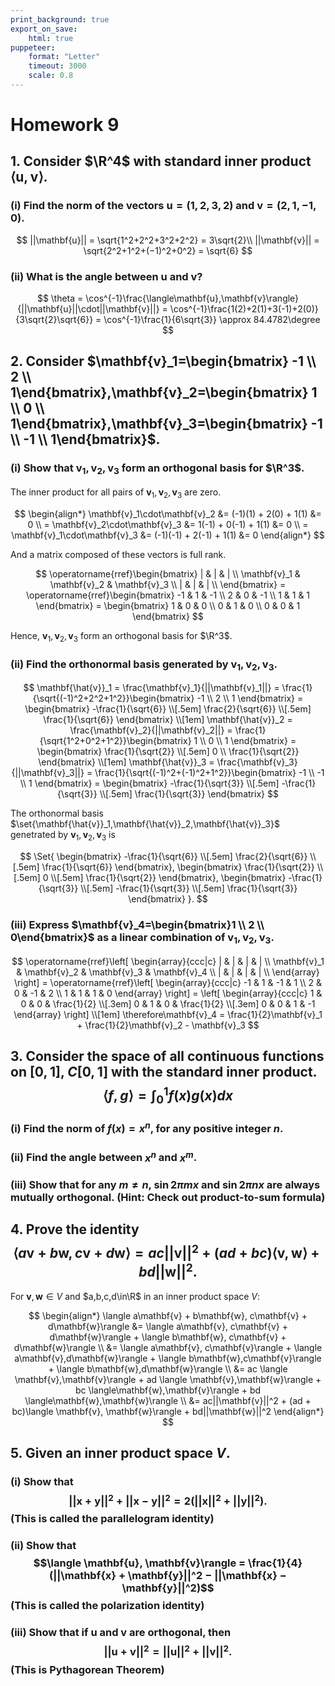```yaml
---
print_background: true
export_on_save:
    html: true
puppeteer:
    format: "Letter"
    timeout: 3000
    scale: 0.8
---
```


# Homework 9

## 1. Consider $\R^4$ with standard inner product $\langle\mathbf{u},\mathbf{v}\rangle$.

### (i) Find the norm of the vectors $\mathbf{u} = (1, 2, 3, 2)$ and $\mathbf{v} = (2, 1, −1, 0)$.

$$
||\mathbf{u}|| = \sqrt{1^2+2^2+3^2+2^2} = 3\sqrt{2}\\
||\mathbf{v}|| = \sqrt{2^2+1^2+(−1)^2+0^2} = \sqrt{6}
$$


### (ii) What is the angle between $\mathbf{u}$ and $\mathbf{v}$?

$$
\theta = \cos^{-1}\frac{\langle\mathbf{u},\mathbf{v}\rangle}{||\mathbf{u}||\cdot||\mathbf{v}||}
= \cos^{-1}\frac{1(2)+2(1)+3(-1)+2(0)}{3\sqrt{2}\sqrt{6}}
= \cos^{-1}\frac{1}{6\sqrt{3}}
\approx 84.4782\degree
$$


## 2. Consider $\mathbf{v}_1=\begin{bmatrix}    -1 \\ 2 \\ 1\end{bmatrix},\mathbf{v}_2=\begin{bmatrix}    1 \\ 0 \\ 1\end{bmatrix},\mathbf{v}_3=\begin{bmatrix}    -1 \\ -1 \\ 1\end{bmatrix}$.

### (i) Show that $\mathbf{v}_1, \mathbf{v}_2, \mathbf{v}_3$ form an orthogonal basis for $\R^3$.

The inner product for all pairs of $\mathbf{v}_1, \mathbf{v}_2, \mathbf{v}_3$ are zero.

$$
\begin{align*}
    \mathbf{v}_1\cdot\mathbf{v}_2
    &= (-1)(1) + 2(0) + 1(1)
    &= 0 \\
    = \mathbf{v}_2\cdot\mathbf{v}_3
    &= 1(-1) + 0(-1) + 1(1)
    &= 0 \\
    = \mathbf{v}_1\cdot\mathbf{v}_3
    &= (-1)(-1) + 2(-1) + 1(1)
    &= 0
\end{align*}
$$

And a matrix composed of these vectors is full rank.

$$
\operatorname{rref}\begin{bmatrix}
    | & | & | \\
    \mathbf{v}_1 & \mathbf{v}_2 & \mathbf{v}_3 \\
    | & | & | \\
\end{bmatrix} =
\operatorname{rref}\begin{bmatrix}
    -1 & 1 & -1 \\
    2 & 0 & -1 \\
    1 & 1 & 1
\end{bmatrix} =
\begin{bmatrix}
    1 & 0 & 0 \\
    0 & 1 & 0 \\
    0 & 0 & 1
\end{bmatrix}
$$

Hence, $\mathbf{v}_1, \mathbf{v}_2, \mathbf{v}_3$ form an orthogonal basis for $\R^3$.

### (ii) Find the orthonormal basis generated by $\mathbf{v}_1, \mathbf{v}_2, \mathbf{v}_3$.

$$
\mathbf{\hat{v}}_1
= \frac{\mathbf{v}_1}{||\mathbf{v}_1||}
= \frac{1}{\sqrt{(-1)^2+2^2+1^2}}\begin{bmatrix}
    -1 \\ 2 \\ 1
\end{bmatrix}
= \begin{bmatrix}
    -\frac{1}{\sqrt{6}} \\[.5em] \frac{2}{\sqrt{6}} \\[.5em] \frac{1}{\sqrt{6}}
\end{bmatrix}
\\[1em]
\mathbf{\hat{v}}_2
= \frac{\mathbf{v}_2}{||\mathbf{v}_2||}
= \frac{1}{\sqrt{1^2+0^2+1^2}}\begin{bmatrix}
    1 \\ 0 \\ 1
\end{bmatrix}
= \begin{bmatrix}
    \frac{1}{\sqrt{2}} \\[.5em] 0 \\ \frac{1}{\sqrt{2}}
\end{bmatrix}
\\[1em]
\mathbf{\hat{v}}_3
= \frac{\mathbf{v}_3}{||\mathbf{v}_3||}
= \frac{1}{\sqrt{(-1)^2+(-1)^2+1^2}}\begin{bmatrix}
    -1 \\ -1 \\ 1
\end{bmatrix}
= \begin{bmatrix}
    -\frac{1}{\sqrt{3}} \\[.5em] -\frac{1}{\sqrt{3}} \\[.5em] \frac{1}{\sqrt{3}}
\end{bmatrix}
$$

The orthonormal basis $\set{\mathbf{\hat{v}}_1,\mathbf{\hat{v}}_2,\mathbf{\hat{v}}_3}$ genetrated by $\mathbf{v}_1, \mathbf{v}_2, \mathbf{v}_3$ is

$$
\Set{
    \begin{bmatrix}
    -\frac{1}{\sqrt{6}} \\[.5em] \frac{2}{\sqrt{6}} \\[.5em] \frac{1}{\sqrt{6}}
\end{bmatrix},
\begin{bmatrix}
    \frac{1}{\sqrt{2}} \\[.5em] 0 \\[.5em] \frac{1}{\sqrt{2}}
\end{bmatrix},
\begin{bmatrix}
    -\frac{1}{\sqrt{3}} \\[.5em] -\frac{1}{\sqrt{3}} \\[.5em] \frac{1}{\sqrt{3}}
\end{bmatrix}
}.
$$

### (iii) Express $\mathbf{v}_4=\begin{bmatrix}1 \\ 2 \\ 0\end{bmatrix}$ as a linear combination of $\mathbf{v}_1, \mathbf{v}_2, \mathbf{v}_3$.

$$
\operatorname{rref}\left[
    \begin{array}{ccc|c}
        | & | & | & | \\
        \mathbf{v}_1 & \mathbf{v}_2 & \mathbf{v}_3 & \mathbf{v}_4 \\
        | & | & | & | \\
    \end{array}
\right] =
\operatorname{rref}\left[
    \begin{array}{ccc|c}
        -1 & 1 & -1 & 1 \\
        2 & 0 & -1 & 2 \\
        1 & 1 & 1 & 0
    \end{array}
\right] = \left[
    \begin{array}{ccc|c}
        1 & 0 & 0 & \frac{1}{2} \\[.3em]
        0 & 1 & 0 & \frac{1}{2} \\[.3em]
        0 & 0 & 1 & -1
    \end{array}
\right]
\\[1em]
\therefore\mathbf{v}_4 = \frac{1}{2}\mathbf{v}_1 + \frac{1}{2}\mathbf{v}_2 - \mathbf{v}_3
$$


## 3. Consider the space of all continuous functions on $[0, 1]$, $C[0, 1]$ with the standard inner product. $$\langle f, g\rangle = \int_0^1 f(x)g(x)dx$$

### (i) Find the norm of $f(x) = x^n$, for any positive integer $n$.

### (ii) Find the angle between $x^n$ and $x^m$.

### (iii) Show that for any $m\neq n$, $\sin 2\pi mx$ and $\sin2\pi nx$ are always mutually orthogonal. (Hint: Check out product-to-sum formula)

## 4. Prove the identity $$\langle a\mathbf{v} + b\mathbf{w}, c\mathbf{v} + d\mathbf{w}\rangle = ac||\mathbf{v}||^2 + (ad + bc)\langle \mathbf{v}, \mathbf{w}\rangle + bd||\mathbf{w}||^2.$$

For $\mathbf{v},\mathbf{w}\in V$ and $a,b,c,d\in\R$ in an inner product space $V$:

$$
\begin{align*}
    \langle a\mathbf{v} + b\mathbf{w}, c\mathbf{v} + d\mathbf{w}\rangle
    &= \langle a\mathbf{v}, c\mathbf{v} + d\mathbf{w}\rangle
    + \langle b\mathbf{w},  c\mathbf{v} + d\mathbf{w}\rangle \\
    &= \langle a\mathbf{v}, c\mathbf{v}\rangle
    + \langle a\mathbf{v},d\mathbf{w}\rangle
    + \langle b\mathbf{w},c\mathbf{v}\rangle
    + \langle b\mathbf{w},d\mathbf{w}\rangle \\
    &= ac \langle \mathbf{v},\mathbf{v}\rangle
    + ad \langle \mathbf{v},\mathbf{w}\rangle
    + bc \langle\mathbf{w},\mathbf{v}\rangle
    + bd \langle\mathbf{w},\mathbf{w}\rangle \\
    &= ac||\mathbf{v}||^2 + (ad + bc)\langle \mathbf{v}, \mathbf{w}\rangle + bd||\mathbf{w}||^2
\end{align*}
$$

## 5. Given an inner product space $V$.

### (i) Show that $$||\mathbf{x} + \mathbf{y}||^2 + ||\mathbf{x} − \mathbf{y}||^2 = 2(||\mathbf{x}||^2 + ||\mathbf{y}||^2).$$ (This is called the parallelogram identity)

### (ii) Show that $$\langle \mathbf{u}, \mathbf{v}\rangle = \frac{1}{4}(||\mathbf{x} + \mathbf{y}||^2 − ||\mathbf{x} − \mathbf{y}||^2)$$ (This is called the polarization identity)

### (iii) Show that if $\mathbf{u}$ and $\mathbf{v}$ are orthogonal, then $$||\mathbf{u}+\mathbf{v}||^2=||\mathbf{u}||^2+||\mathbf{v}||^2.$$ (This is Pythagorean Theorem)
